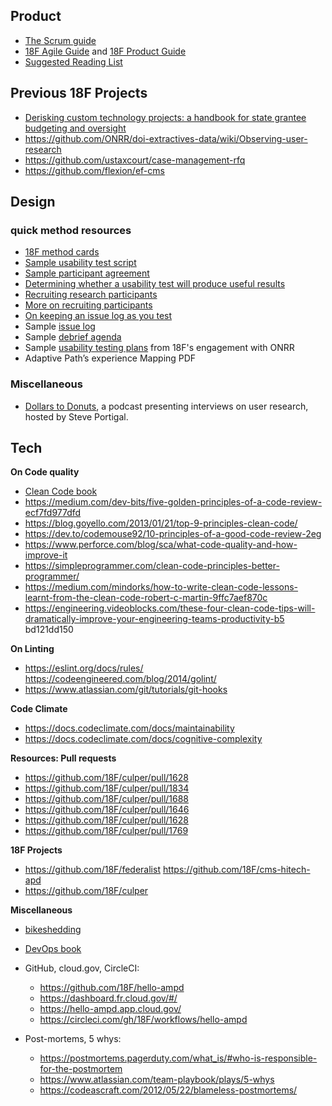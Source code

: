 ## Product
- [The Scrum guide](https://www.scrumguides.org/scrum-guide.html)
- [18F Agile Guide](https://agile.18f.gov/) and [18F Product Guide](https://product-guide.18f.gov/)
- [Suggested Reading List](https://usepa.sharepoint.com/:w:/r/sites/oar_Work/ampdupdate/_layouts/15/Doc.aspx?sourcedoc=%7BB9B051BA-59B2-4A88-86FB-643EAC6350F0%7D&file=Product%20and%20Agile%20-%20Suggested%20Reading%20List.docx&action=default&mobileredirect=true)

## Previous 18F Projects
- [Derisking custom technology projects: a handbook for state grantee budgeting and oversight](https://github.com/18F/technology-budgeting/blob/master/handbook.md)
- https://github.com/ONRR/doi-extractives-data/wiki/Observing-user-research
- https://github.com/ustaxcourt/case-management-rfq
- https://github.com/flexion/ef-cms
## Design
### quick method resources
- [18F method cards](https://methods.18f.gov/)
- [Sample usability test script](https://methods.18f.gov/usability-test-script/)
- [Sample participant agreement](https://methods.18f.gov/participant-agreement/)
- [Determining whether a usability test will produce useful results](https://docs.google.com/document/d/1qfGp3H1pdOlNbMYuJNQGyBIkpOcQErduDAl0adv1X-w/edit#)
- [Recruiting research participants](https://methods.18f.gov/fundamentals/recruiting/)
- [More on recruiting participants](https://www.usability.gov/how-to-and-tools/methods/recruiting-usability-test-participants.html)
- [On keeping an issue log as you test](http://usabilityworks.com/consensus-on-observations-in-real-time-keeping-a-rolling-list-of-issues/)
- Sample [issue log](https://methods.18f.gov/rolling-issues-log/)
- Sample [debrief agenda](https://methods.18f.gov/interview-debrief/)
- Sample [usability testing plans](https://github.com/18F/doi-extractives-data/tree/research/research) from 18F's engagement with ONRR
- Adaptive Path’s experience Mapping PDF

### Miscellaneous
- [Dollars to Donuts](https://portigal.com/podcast/), a podcast presenting interviews on user research, hosted by Steve Portigal.

## Tech

**On Code quality** 
  - [Clean Code book](https://www.amazon.com/dp/0132350882/ref=rdr_ext_tmb) 
  - https://medium.com/dev-bits/five-golden-principles-of-a-code-review-ecf7fd977dfd 
  - https://blog.goyello.com/2013/01/21/top-9-principles-clean-code/ 
  - https://dev.to/codemouse92/10-principles-of-a-good-code-review-2eg 
  - https://www.perforce.com/blog/sca/what-code-quality-and-how-improve-it 
  - https://simpleprogrammer.com/clean-code-principles-better-programmer/ 
  - https://medium.com/mindorks/how-to-write-clean-code-lessons-learnt-from-the-clean-code-robert-c-martin-9ffc7aef870c 
  - https://engineering.videoblocks.com/these-four-clean-code-tips-will-dramatically-improve-your-engineering-teams-productivity-b5 bd121dd150 

**On Linting** 
  - https://eslint.org/docs/rules/ https://codeengineered.com/blog/2014/golint/ 
  - https://www.atlassian.com/git/tutorials/git-hooks 

**Code Climate** 
  - https://docs.codeclimate.com/docs/maintainability 
  - https://docs.codeclimate.com/docs/cognitive-complexity 

**Resources: Pull requests**
  - https://github.com/18F/culper/pull/1628 
  - https://github.com/18F/culper/pull/1834 
  - https://github.com/18F/culper/pull/1688 
  - https://github.com/18F/culper/pull/1646 
  - https://github.com/18F/culper/pull/1628 
  - https://github.com/18F/culper/pull/1769 

**18F Projects** 
  - https://github.com/18F/federalist https://github.com/18F/cms-hitech-apd 
  - https://github.com/18F/culper 

**Miscellaneous** 
  - [bikeshedding](http://phk.freebsd.dk/sagas/bikeshed)
  - [DevOps book](https://www.amazon.com/Phoenix-Project-DevOps-Helping-Business/dp/0988262592)
  
  - GitHub, cloud.gov, CircleCI:
    - https://github.com/18F/hello-ampd
    - https://dashboard.fr.cloud.gov/#/
    - https://hello-ampd.app.cloud.gov/
    - https://circleci.com/gh/18F/workflows/hello-ampd

  - Post-mortems, 5 whys:
    - https://postmortems.pagerduty.com/what_is/#who-is-responsible-for-the-postmortem
    - https://www.atlassian.com/team-playbook/plays/5-whys
    - https://codeascraft.com/2012/05/22/blameless-postmortems/

